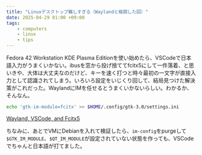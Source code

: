 ```yaml
---
title: "Linuxデスクトップ難しすぎる（Waylandと格闘した回）"
date: 2025-04-29 01:00 +09:00
tags:
    - computers
    - linux
    - tips
---
```


Fedora 42 Workstation KDE Plasma Editionを使い始めたら、VSCodeで日本語入力がうまくいかない。ibusを窓から投げ捨ててfcitx5にして一件落着、と思いきや、大体は大丈夫なのだけど、キーを速く打つと時々最初の一文字が直接入力として認識されてしまう。いろいろ設定をいじくり回して、結局見つけた解決策がこれだった。WaylandにIMを任せるとうまくいかないらしい。わかるか、そんなん。

```bash
echo 'gtk-im-module=fcitx' >> $HOME/.config/gtk-3.0/settings.ini
```

[Wayland, VSCode, and Fcitx5](https://gist.github.com/squeuei/87334184966dc51946180858552bdbef)

ちなみに、あとでVMにDebianを入れて検証したら、`im-config`をpurgeして`$GTK_IM_MODULE`、`$QT_IM_MODULE`が設定されていない状態を作っても、VSCodeでちゃんと日本語が打てました。
